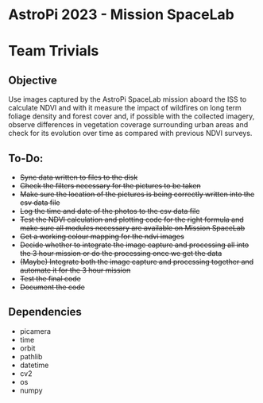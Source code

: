 # AstroPi 2023 - Mission SpaceLab
# Team Trivials

## Objective
Use images captured by the AstroPi SpaceLab mission aboard the ISS to calculate NDVI and with it measure the impact of wildfires on long term foliage density and forest cover and, if possible with the collected imagery, observe differences in vegetation coverage surrounding urban areas and check for its evolution over time as compared with previous NDVI surveys.

## To-Do:
- ~~Sync data written to files to the disk~~
- ~~Check the filters necessary for the pictures to be taken~~
- ~~Make sure the location of the pictures is being correctly written into the csv data file~~
- ~~Log the time and date of the photos to the csv data file~~
- ~~Test the NDVI calculation and plotting code for the right formula and make sure all modules necessary are available on Mission SpaceLab~~
- ~~Get a working colour mapping for the ndvi images~~
- ~~Decide whether to integrate the image capture and processing all into the 3 hour mission or do the processing once we get the data~~
- ~~(Maybe) Integrate both the image capture and processing together and automate it for the 3 hour mission~~
- ~~Test the final code~~
- ~~Document the code~~

## Dependencies
- picamera
- time
- orbit
- pathlib
- datetime
- cv2
- os
- numpy
